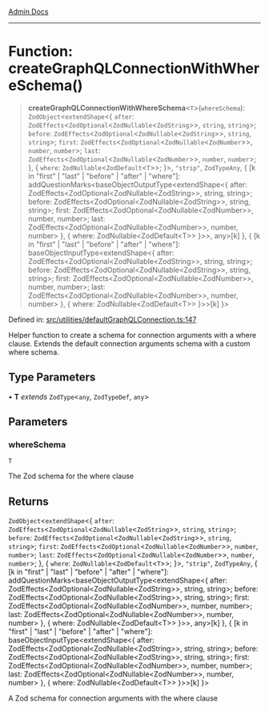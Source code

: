 [Admin Docs](/)

***

# Function: createGraphQLConnectionWithWhereSchema()

> **createGraphQLConnectionWithWhereSchema**\<`T`\>(`whereSchema`): `ZodObject`\<`extendShape`\<\{ `after`: `ZodEffects`\<`ZodOptional`\<`ZodNullable`\<`ZodString`\>\>, `string`, `string`\>; `before`: `ZodEffects`\<`ZodOptional`\<`ZodNullable`\<`ZodString`\>\>, `string`, `string`\>; `first`: `ZodEffects`\<`ZodOptional`\<`ZodNullable`\<`ZodNumber`\>\>, `number`, `number`\>; `last`: `ZodEffects`\<`ZodOptional`\<`ZodNullable`\<`ZodNumber`\>\>, `number`, `number`\>; \}, \{ `where`: `ZodNullable`\<`ZodDefault`\<`T`\>\>; \}\>, `"strip"`, `ZodTypeAny`, \{ \[k in "first" \| "last" \| "before" \| "after" \| "where"\]: addQuestionMarks\<baseObjectOutputType\<extendShape\<\{ after: ZodEffects\<ZodOptional\<ZodNullable\<ZodString\>\>, string, string\>; before: ZodEffects\<ZodOptional\<ZodNullable\<ZodString\>\>, string, string\>; first: ZodEffects\<ZodOptional\<ZodNullable\<ZodNumber\>\>, number, number\>; last: ZodEffects\<ZodOptional\<ZodNullable\<ZodNumber\>\>, number, number\> \}, \{ where: ZodNullable\<ZodDefault\<T\>\> \}\>\>, any\>\[k\] \}, \{ \[k in "first" \| "last" \| "before" \| "after" \| "where"\]: baseObjectInputType\<extendShape\<\{ after: ZodEffects\<ZodOptional\<ZodNullable\<ZodString\>\>, string, string\>; before: ZodEffects\<ZodOptional\<ZodNullable\<ZodString\>\>, string, string\>; first: ZodEffects\<ZodOptional\<ZodNullable\<ZodNumber\>\>, number, number\>; last: ZodEffects\<ZodOptional\<ZodNullable\<ZodNumber\>\>, number, number\> \}, \{ where: ZodNullable\<ZodDefault\<T\>\> \}\>\>\[k\] \}\>

Defined in: [src/utilities/defaultGraphQLConnection.ts:147](https://github.com/PalisadoesFoundation/talawa-api/blob/f1b6ec0d386e11c6dc4f3cf8bb763223ff502e1e/src/utilities/defaultGraphQLConnection.ts#L147)

Helper function to create a schema for connection arguments with a where clause.
Extends the default connection arguments schema with a custom where schema.

## Type Parameters

• **T** *extends* `ZodType`\<`any`, `ZodTypeDef`, `any`\>

## Parameters

### whereSchema

`T`

The Zod schema for the where clause

## Returns

`ZodObject`\<`extendShape`\<\{ `after`: `ZodEffects`\<`ZodOptional`\<`ZodNullable`\<`ZodString`\>\>, `string`, `string`\>; `before`: `ZodEffects`\<`ZodOptional`\<`ZodNullable`\<`ZodString`\>\>, `string`, `string`\>; `first`: `ZodEffects`\<`ZodOptional`\<`ZodNullable`\<`ZodNumber`\>\>, `number`, `number`\>; `last`: `ZodEffects`\<`ZodOptional`\<`ZodNullable`\<`ZodNumber`\>\>, `number`, `number`\>; \}, \{ `where`: `ZodNullable`\<`ZodDefault`\<`T`\>\>; \}\>, `"strip"`, `ZodTypeAny`, \{ \[k in "first" \| "last" \| "before" \| "after" \| "where"\]: addQuestionMarks\<baseObjectOutputType\<extendShape\<\{ after: ZodEffects\<ZodOptional\<ZodNullable\<ZodString\>\>, string, string\>; before: ZodEffects\<ZodOptional\<ZodNullable\<ZodString\>\>, string, string\>; first: ZodEffects\<ZodOptional\<ZodNullable\<ZodNumber\>\>, number, number\>; last: ZodEffects\<ZodOptional\<ZodNullable\<ZodNumber\>\>, number, number\> \}, \{ where: ZodNullable\<ZodDefault\<T\>\> \}\>\>, any\>\[k\] \}, \{ \[k in "first" \| "last" \| "before" \| "after" \| "where"\]: baseObjectInputType\<extendShape\<\{ after: ZodEffects\<ZodOptional\<ZodNullable\<ZodString\>\>, string, string\>; before: ZodEffects\<ZodOptional\<ZodNullable\<ZodString\>\>, string, string\>; first: ZodEffects\<ZodOptional\<ZodNullable\<ZodNumber\>\>, number, number\>; last: ZodEffects\<ZodOptional\<ZodNullable\<ZodNumber\>\>, number, number\> \}, \{ where: ZodNullable\<ZodDefault\<T\>\> \}\>\>\[k\] \}\>

A Zod schema for connection arguments with the where clause
